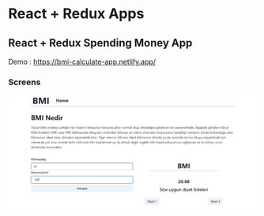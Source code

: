 # React + Redux Apps


## React + Redux Spending Money App

Demo : https://bmi-calculate-app.netlify.app/

### Screens

![Uygulama Ekran Görüntüsü](https://github.com/bedirhannbayrak/frontend-projects/blob/main/BodyMassIndex/ss.png?raw=true)